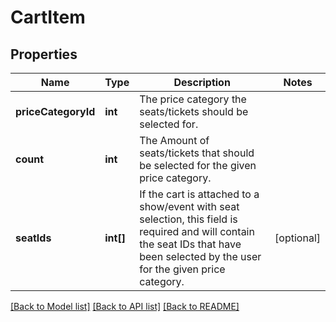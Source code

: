 # CartItem

## Properties
Name | Type | Description | Notes
------------ | ------------- | ------------- | -------------
**priceCategoryId** | **int** | The price category the seats/tickets should be selected for. | 
**count** | **int** | The Amount of seats/tickets that should be selected for the given price category. | 
**seatIds** | **int[]** | If the cart is attached to a show/event with seat selection, this field is required and will contain the seat IDs that have been selected by the user for the given price category. | [optional] 

[[Back to Model list]](../../README.md#documentation-for-models) [[Back to API list]](../../README.md#documentation-for-api-endpoints) [[Back to README]](../../README.md)

